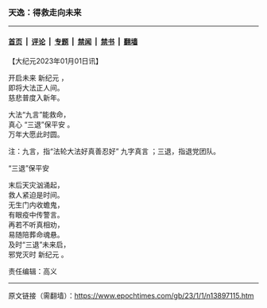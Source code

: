 ### 天逸：得救走向未来

---

#### [首页](../../../..?n13897115) &nbsp;|&nbsp; [评论](../../../../../epoch-comment?n13897115) &nbsp;|&nbsp; [专题](../../../../../epoch-special?n13897115) &nbsp;|&nbsp; [禁闻](../../../../../epoch-news?n13897115) &nbsp;|&nbsp; [禁书](../../../../../books?n13897115) &nbsp;|&nbsp; [翻墙](https://github.com/gfw-breaker/nogfw/blob/master/README.md?n13897115)


<div class="post_content" id="artbody" itemprop="articleBody">
 <!-- article content begin -->
 <p>
  【大纪元2023年01月01日讯】
 </p>
 <p>
  开启未来
  <ok href="https://www.epochtimes.com/gb/tag/%E6%96%B0%E7%BA%AA%E5%85%83.html">
   新纪元
  </ok>
  ，
  <br/>
  即将大法正人间。
  <br/>
  慈悲普度入新年。
 </p>
 <p>
  大法“九言”能救命，
  <br/>
  真心
  <ok href="https://www.epochtimes.com/gb/tag/%E2%80%9C%E4%B8%89%E9%80%80%E2%80%9D%E4%BF%9D%E5%B9%B3%E5%AE%89.html">
   “三退”保平安
  </ok>
  。
  <br/>
  万年大愿此时圆。
 </p>
 <p>
  注：九言，指“法轮大法好真善忍好”
  <ok href="https://www.epochtimes.com/gb/tag/%E4%B9%9D%E5%AD%97%E7%9C%9F%E8%A8%80.html">
   九字真言
  </ok>
  ；三退，指退党团队。
 </p>
 <p>
  <ok href="https://www.epochtimes.com/gb/tag/%E2%80%9C%E4%B8%89%E9%80%80%E2%80%9D%E4%BF%9D%E5%B9%B3%E5%AE%89.html">
   “三退”保平安
  </ok>
 </p>
 <p>
  末后天灾汹涌起，
  <br/>
  救人紧迫是时间。
  <br/>
  无生门内收蟾鬼，
  <br/>
  有眼疫中传警言。
  <br/>
  再若不听真相劝，
  <br/>
  易随陪葬命魂悬。
  <br/>
  及时“三退”未来启，
  <br/>
  邪党灭时
  <ok href="https://www.epochtimes.com/gb/tag/%E6%96%B0%E7%BA%AA%E5%85%83.html">
   新纪元
  </ok>
  。
 </p>
 <p>
  责任编辑：高义
 </p>
 <!-- article content end -->
 <div id="below_article_ad">
 </div>
</div>


---

原文链接（需翻墙）：https://www.epochtimes.com/gb/23/1/1/n13897115.htm